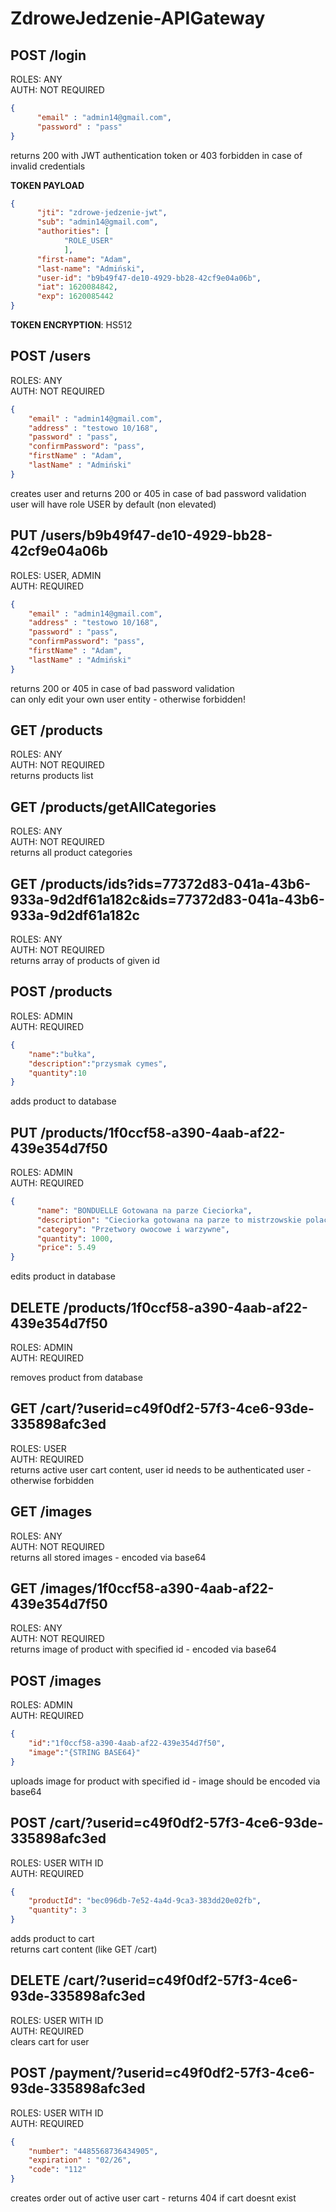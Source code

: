 # ZdroweJedzenie-APIGateway



## POST /login  
ROLES: ANY  
AUTH: NOT REQUIRED  
```json
{  
      "email" : "admin14@gmail.com",  
      "password" : "pass"  
}  
```
returns 200 with JWT authentication token or 403 forbidden in case of invalid credentials  

**TOKEN PAYLOAD**  
```json
{
      "jti": "zdrowe-jedzenie-jwt",
      "sub": "admin14@gmail.com",
      "authorities": [
            "ROLE_USER"
            ],
      "first-name": "Adam",
      "last-name": "Admiński",
      "user-id": "b9b49f47-de10-4929-bb28-42cf9e04a06b",
      "iat": 1620084842,
      "exp": 1620085442
} 
```  
**TOKEN ENCRYPTION**: HS512  

## POST /users   
ROLES: ANY  
AUTH: NOT REQUIRED  
 
```json
{
    "email" : "admin14@gmail.com",
    "address" : "testowo 10/168",
    "password" : "pass",
    "confirmPassword": "pass",
    "firstName" : "Adam",
    "lastName" : "Admiński"
}
```
creates user and returns 200 or 405 in case of bad password validation
user will have role USER by default (non elevated)

## PUT /users/b9b49f47-de10-4929-bb28-42cf9e04a06b
ROLES: USER, ADMIN  
AUTH: REQUIRED  

```json
{
    "email" : "admin14@gmail.com",
    "address" : "testowo 10/168",
    "password" : "pass",
    "confirmPassword": "pass",
    "firstName" : "Adam",
    "lastName" : "Admiński"
}
```
returns 200 or 405 in case of bad password validation  
can only edit your own user entity - otherwise forbidden!

## GET /products  
ROLES: ANY  
AUTH: NOT REQUIRED  
returns products list

## GET /products/getAllCategories  
ROLES: ANY  
AUTH: NOT REQUIRED  
returns all product categories

## GET /products/ids?ids=77372d83-041a-43b6-933a-9d2df61a182c&ids=77372d83-041a-43b6-933a-9d2df61a182c  
ROLES: ANY  
AUTH: NOT REQUIRED  
returns array of products of given id


## POST /products
ROLES: ADMIN  
AUTH: REQUIRED  

```json
{
    "name":"bułka",
    "description":"przysmak cymes",
    "quantity":10
}
```
adds product to database

## PUT /products/1f0ccf58-a390-4aab-af22-439e354d7f50
ROLES: ADMIN  
AUTH: REQUIRED  

```json
{
      "name": "BONDUELLE Gotowana na parze Cieciorka",
      "description": "Cieciorka gotowana na parze to mistrzowskie polaczenie chrupkosci, delikatnosci, pieknej zlotej barwy i skladników odzywczych.",
      "category": "Przetwory owocowe i warzywne",
      "quantity": 1000,
      "price": 5.49
}
```
edits product in database


## DELETE /products/1f0ccf58-a390-4aab-af22-439e354d7f50
ROLES: ADMIN  
AUTH: REQUIRED  

removes product from database

## GET /cart/?userid=c49f0df2-57f3-4ce6-93de-335898afc3ed
ROLES: USER  
AUTH: REQUIRED  
returns active user cart content, user id needs to be authenticated user - otherwise forbidden


## GET /images
ROLES: ANY  
AUTH: NOT REQUIRED  
returns all stored images - encoded via base64


## GET /images/1f0ccf58-a390-4aab-af22-439e354d7f50
ROLES: ANY  
AUTH: NOT REQUIRED  
returns image of product with specified id - encoded via base64


## POST /images
ROLES: ADMIN  
AUTH: REQUIRED  

```json
{
    "id":"1f0ccf58-a390-4aab-af22-439e354d7f50",
    "image":"{STRING BASE64}"
}
```
uploads image for product with specified id - image should be encoded via base64



## POST /cart/?userid=c49f0df2-57f3-4ce6-93de-335898afc3ed
ROLES: USER WITH ID  
AUTH: REQUIRED  

```json
{
    "productId": "bec096db-7e52-4a4d-9ca3-383dd20e02fb",
    "quantity": 3
}
```
adds product to cart  
returns cart content (like GET /cart)

## DELETE /cart/?userid=c49f0df2-57f3-4ce6-93de-335898afc3ed
ROLES: USER WITH ID  
AUTH: REQUIRED  
clears cart for user

## POST /payment/?userid=c49f0df2-57f3-4ce6-93de-335898afc3ed
ROLES: USER WITH ID  
AUTH: REQUIRED  

```json
{
    "number": "4485568736434905",
    "expiration" : "02/26",
    "code": "112"
}
```
creates order out of active user cart - returns 404 if cart doesnt exist


